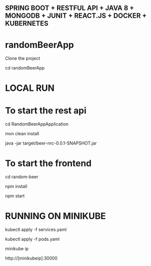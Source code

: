 ## SPRING BOOT + RESTFUL API + JAVA 8 + MONGODB + JUNIT + REACT.JS + DOCKER + KUBERNETES
 
# randomBeerApp

Clone the project

cd randomBeerApp

# LOCAL RUN

# To start the rest api

cd RandomBeerAppApplication

mvn clean install

java -jar target/beer-nrc-0.0.1-SNAPSHOT.jar

# To start the frontend 

cd random-beer

npm install

npm start


# RUNNING ON MINIKUBE
kubectl apply -f services.yaml <p>
kubectl apply -f pods.yaml <p>
minikube ip <p>
http://[minikubeip]:30000<p>
